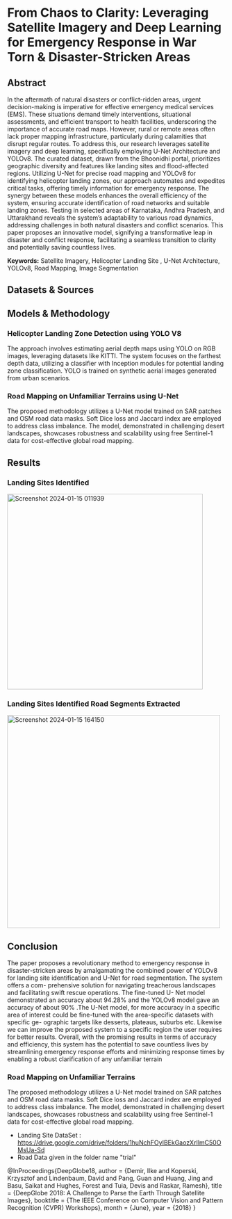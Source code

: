 
# From Chaos to Clarity: Leveraging Satellite Imagery and Deep Learning for Emergency Response in War Torn & Disaster-Stricken Areas
## Abstract

In the aftermath of natural disasters or conflict-ridden areas, urgent decision-making is imperative for effective
emergency medical services (EMS). These situations demand timely interventions, situational assessments, and
efficient transport to health facilities, underscoring the importance of accurate road maps. However, rural or remote
areas often lack proper mapping infrastructure, particularly during calamities that disrupt regular routes. To address
this, our research leverages satellite imagery and deep learning, specifically employing U-Net Architecture and
YOLOv8. The curated dataset, drawn from the Bhoonidhi portal, prioritizes geographic diversity and features like
landing sites and flood-affected regions. Utilizing U-Net for precise road mapping and YOLOv8 for identifying
helicopter landing zones, our approach automates and expedites critical tasks, offering timely information for
emergency response. The synergy between these models enhances the overall efficiency of the system, ensuring
accurate identification of road networks and suitable landing zones. Testing in selected areas of Karnataka, Andhra
Pradesh, and Uttarakhand reveals the system’s adaptability to various road dynamics, addressing challenges in both
natural disasters and conflict scenarios. This paper proposes an innovative model, signifying a transformative leap
in disaster and conflict response, facilitating a seamless transition to clarity and potentially saving countless lives.

**Keywords:** Satellite Imagery, Helicopter Landing Site , U-Net Architecture, YOLOv8, Road Mapping, Image
Segmentation

## Datasets & Sources

## Models & Methodology
### Helicopter Landing Zone Detection using YOLO V8

The approach involves estimating aerial depth maps using YOLO on RGB images, leveraging datasets like KITTI. The system focuses on the farthest depth data, utilizing a classifier with Inception modules for potential landing zone classification. YOLO is trained on synthetic aerial images generated from urban scenarios.

### Road Mapping on Unfamiliar Terrains using U-Net

The proposed methodology utilizes a U-Net model trained on SAR patches and OSM road data masks. Soft Dice loss and Jaccard index are employed to address class imbalance. The model, demonstrated in challenging desert landscapes, showcases robustness and scalability using free Sentinel-1 data for cost-effective global road mapping.


## Results
### Landing Sites Identified
<img width="450" alt="Screenshot 2024-01-15 011939" src="https://github.com/GOVINDFROMINDIA/Space-Paper/assets/79012314/fa1774d4-a661-48da-8a00-8402014fba4f">

### Landing Sites Identified Road Segments Extracted
<img width="490" alt="Screenshot 2024-01-15 164150" src="https://github.com/GOVINDFROMINDIA/Space-Paper/assets/79012314/c30576ac-14af-4ced-860c-bc74964fe4db">

## Conclusion
The paper proposes a revolutionary method to emergency
response in disaster-stricken areas by amalgamating the
combined power of YOLOv8 for landing site identification
and U-Net for road segmentation. The system offers a com-
prehensive solution for navigating treacherous landscapes
and facilitating swift rescue operations. The fine-tuned U-
Net model demonstrated an accuracy about 94.28% and the
YOLOv8 model gave an accuracy of about 90% .The U-Net
model, for more accuracy in a specific area of interest could
be fine-tuned with the area-specific datasets with specific ge-
ographic targets like desserts, plateaus, suburbs etc. Likewise
we can improve the proposed system to a specific region the
user requires for better results. Overall, with the promising
results in terms of accuracy and efficiency, this system
has the potential to save countless lives by streamlining
emergency response efforts and minimizing response times
by enabling a robust clarification of any unfamiliar terrain


### Road Mapping on Unfamiliar Terrains

The proposed methodology utilizes a U-Net model trained on SAR patches and OSM road data masks. Soft Dice loss and Jaccard index are employed to address class imbalance. The model, demonstrated in challenging desert landscapes, showcases robustness and scalability using free Sentinel-1 data for cost-effective global road mapping.


- Landing Site DataSet : https://drive.google.com/drive/folders/1huNchFOyIBEkGaozXrIlmC50OMsUa-Sd
- Road Data given in the folder name "trial"

@InProceedings{DeepGlobe18,
  author = {Demir, Ilke and Koperski, Krzysztof and Lindenbaum, David and Pang, Guan and Huang, Jing and Basu, Saikat and Hughes, Forest and Tuia, Devis and Raskar, Ramesh},
  title = {DeepGlobe 2018: A Challenge to Parse the Earth Through Satellite Images},
  booktitle = {The IEEE Conference on Computer Vision and Pattern Recognition (CVPR) Workshops},
  month = {June},
  year = {2018}
}
